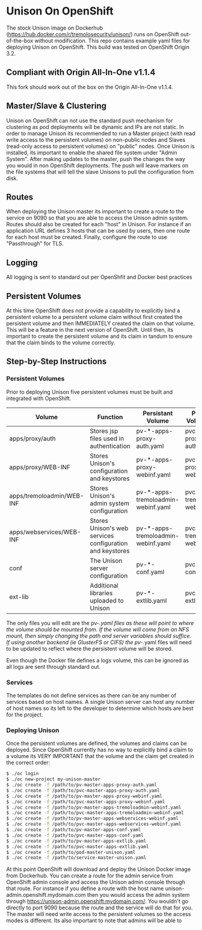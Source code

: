 # Unison On OpenShift

The stock Unison image on Dockerhub (https://hub.docker.com/r/tremolosecurity/unison/) runs on OpenShift out-of-the-box without modification.  This repo contains example yaml files for deploying Unison on OpenShift.  This build was tested on OpenShift Origin 3.2. 
## Compliant with Origin All-In-One v1.1.4
This fork should work out of the box on the Origin All-In-One v1.1.4.

## Master/Slave & Clustering

Unison on OpenShift can not use the standard push mechanism for clustering as pod deployments will be dynamic and IPs are not static.  In order to manage Unison its recommended to run a Master project (with read write access to the persistent volumes) on non-public nodes and Slaves (read-only access to persistent volumes) on "public" nodes.  Once Unison is installed, its important to enable the shared file system under "Admin System".  After making updates to the master, push the changes the way you would in non OpenShift deployments.  The push will leave markers on the file systems that will tell the slave Unisons to pull the configuration from disk.

## Routes

When deploying the Unison master its important to create a route to the service on 9090 so that you are able to access the Unison admin system.  Routes should also be created for each "host" in Unison.  For instance if an application URL defines 3 hosts that can be used by users, then one route for each host must be created.  Finally, configure the route to use "Passthrough" for TLS.

## Logging

All logging is sent to standard out per OpenShfit and Docker best practices

## Persistent Volumes

At this time OpenShift does not provide a capability to explicitly bind a persistent volume to a persistent volume claim without first created the persistent volume and then IMMEDIATELY created the claim on that volume.  This will be a feature in the next version of OpenShift.  Until then, its important to create the persistent volume and its claim in tandum to ensure that the claim binds to the volume correctly.

## Step-by-Step Instructions

### Persistent Volumes

Prior to deploying Unison five persistent volumes must be built and integrated with OpenShift.

| Volume | Function | Persistant Volume | Persistent Volume Claim |
| ------ | -------- | ----------------- | ----------------------- |
| apps/proxy/auth | Stores jsp files used in authentication | pv-*-apps-proxy-auth.yaml | pvc-*-apps-proxy-auth.yaml |
| apps/proxy/WEB-INF | Stores Unison's configuration and keystores | pv-*-apps-proxy-webinf.yaml | pvc-*-apps-proxy-webinf.yaml |
| apps/tremoloadmin/WEB-INF | Stores Unison's admin system configuration | pv-*-apps-tremoloadmin-webinf.yaml | pvc-*-apps-tremoloadmin-webinf.yaml |
| apps/webservices/WEB-INF | Stores Unison's web services configuration and keystores | pv-*-apps-tremoloadmin-webinf.yaml | pvc-*-apps-tremoloadmin-webinf.yaml |
| conf | The Unison server configuration | pv-*-conf.yaml | pvc-*-conf.yaml |
| ext-lib | Additional libraries uploaded to Unison | pv-*-extlib.yaml | pvc-*-extlib.yaml |

The only files you will edit are the pv-*.yaml files as these will point to where the volume should be mounted from.  If the volume will come from an NFS mount, then simply changing the path and server variables should suffice.  If using another backend (ie GlusterFS or CIFS) the pv-*.yaml files will need to be updated to reflect where the persistent volume will be stored.

Even though the Docker file defines a logs volume, this can be ignored as all logs are sent through standard out.

### Services

The templates do not define services as there can be any number of services based on host names.  A single Unison server can host any number of host names so its left to the developer to determine which hosts are best for the project.

### Deploying Unison

Once the persistent volumes are defined, the volumes and claims can be deployed.  Since OpenShift currently has no way to explicitly bind a claim to a volume its VERY IMPORTANT that the volume and the claim get created in the correct order:

`````bash
$ ./oc login
$ ./oc new-project my-unison-master
$ ./oc create -f /path/to/pv-master-apps-proxy-auth.yaml
$ ./oc create -f /path/to/pvc-master-apps-proxy-auth.yaml
$ ./oc create -f /path/to/pv-master-apps-proxy-webinf.yaml
$ ./oc create -f /path/to/pvc-master-apps-proxy-webinf.yaml
$ ./oc create -f /path/to/pv-master-apps-tremoloadmin-webinf.yaml
$ ./oc create -f /path/to/pvc-master-apps-tremoloadmin-webinf.yaml
$ ./oc create -f /path/to/pv-master-apps-webservices-webinf.yaml
$ ./oc create -f /path/to/pvc-master-apps-webservices-webinf.yaml
$ ./oc create -f /path/to/pv-master-apps-conf.yaml
$ ./oc create -f /path/to/pvc-master-apps-conf.yaml
$ ./oc create -f /path/to/pv-master-apps-extlib.yaml
$ ./oc create -f /path/to/pvc-master-apps-extlib.yaml
$ ./oc create -f /path/to/pod-master-unison.yaml
$ ./oc create -f /path/to/service-master-unison.yaml
`````

At this point OpenShift will download and deploy the Unison Docker image from Dockerhub.  You can create a route for the admin service from OpenShift admin console and access the Unison admin console through that route.  For instance if you define a route with the host name unison-admin.openshift.mydomain.com then you would access the admin system through https://unison-admin.openshift.mydomain.com/.  You wouldn't go directly to port 9090 because the route and the service will do that for you.
The master will need write access to the persistent volumes so the access modes is different.  Its also important to note that admins will be able to 
